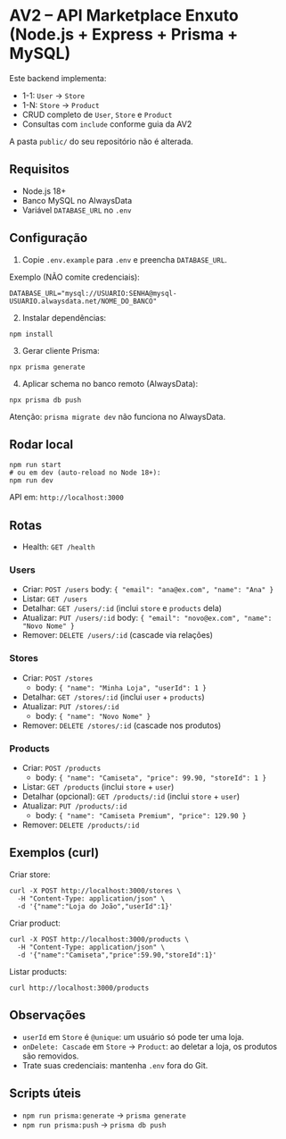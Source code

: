 # AV2 – API Marketplace Enxuto (Node.js + Express + Prisma + MySQL)

Este backend implementa:
- 1-1: `User` → `Store`
- 1-N: `Store` → `Product`
- CRUD completo de `User`, `Store` e `Product`
- Consultas com `include` conforme guia da AV2

A pasta `public/` do seu repositório não é alterada.

## Requisitos

- Node.js 18+
- Banco MySQL no AlwaysData
- Variável `DATABASE_URL` no `.env`

## Configuração

1) Copie `.env.example` para `.env` e preencha `DATABASE_URL`.

Exemplo (NÃO comite credenciais):
```
DATABASE_URL="mysql://USUARIO:SENHA@mysql-USUARIO.alwaysdata.net/NOME_DO_BANCO"
```

2) Instalar dependências:
```
npm install
```

3) Gerar cliente Prisma:
```
npx prisma generate
```

4) Aplicar schema no banco remoto (AlwaysData):
```
npx prisma db push
```

Atenção: `prisma migrate dev` não funciona no AlwaysData.

## Rodar local

```
npm run start
# ou em dev (auto-reload no Node 18+):
npm run dev
```

API em: `http://localhost:3000`

## Rotas

- Health: `GET /health`

### Users
- Criar: `POST /users`  body: `{ "email": "ana@ex.com", "name": "Ana" }`
- Listar: `GET /users`
- Detalhar: `GET /users/:id` (inclui `store` e `products` dela)
- Atualizar: `PUT /users/:id`  body: `{ "email": "novo@ex.com", "name": "Novo Nome" }`
- Remover: `DELETE /users/:id` (cascade via relações)

### Stores
- Criar: `POST /stores`
  - body: `{ "name": "Minha Loja", "userId": 1 }`
- Detalhar: `GET /stores/:id` (inclui `user` + `products`)
- Atualizar: `PUT /stores/:id`
  - body: `{ "name": "Novo Nome" }`
- Remover: `DELETE /stores/:id` (cascade nos produtos)

### Products
- Criar: `POST /products`
  - body: `{ "name": "Camiseta", "price": 99.90, "storeId": 1 }`
- Listar: `GET /products` (inclui `store` + `user`)
- Detalhar (opcional): `GET /products/:id` (inclui `store` + `user`)
- Atualizar: `PUT /products/:id`
  - body: `{ "name": "Camiseta Premium", "price": 129.90 }`
- Remover: `DELETE /products/:id`

## Exemplos (curl)

Criar store:
```
curl -X POST http://localhost:3000/stores \
  -H "Content-Type: application/json" \
  -d '{"name":"Loja do João","userId":1}'
```

Criar product:
```
curl -X POST http://localhost:3000/products \
  -H "Content-Type: application/json" \
  -d '{"name":"Camiseta","price":59.90,"storeId":1}'
```

Listar products:
```
curl http://localhost:3000/products
```

## Observações

- `userId` em `Store` é `@unique`: um usuário só pode ter uma loja.
- `onDelete: Cascade` em `Store` → `Product`: ao deletar a loja, os produtos são removidos.
- Trate suas credenciais: mantenha `.env` fora do Git.

## Scripts úteis

- `npm run prisma:generate` → `prisma generate`
- `npm run prisma:push` → `prisma db push`